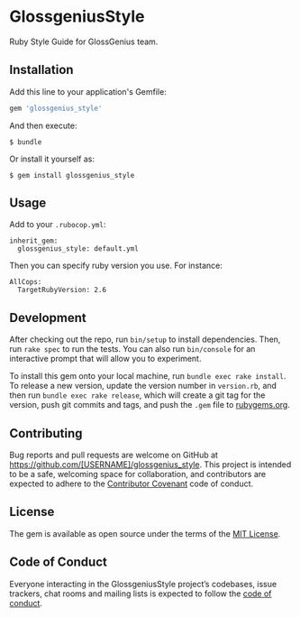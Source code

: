 # GlossgeniusStyle

Ruby Style Guide for GlossGenius team.

## Installation

Add this line to your application's Gemfile:

```ruby
gem 'glossgenius_style'
```

And then execute:

    $ bundle

Or install it yourself as:

    $ gem install glossgenius_style

## Usage

Add to your `.rubocop.yml`:

```
inherit_gem:
  glossgenius_style: default.yml
```

Then you can specify ruby version you use. For instance:

```
AllCops:
  TargetRubyVersion: 2.6
```

## Development

After checking out the repo, run `bin/setup` to install dependencies. Then, run `rake spec` to run the tests. You can also run `bin/console` for an interactive prompt that will allow you to experiment.

To install this gem onto your local machine, run `bundle exec rake install`. To release a new version, update the version number in `version.rb`, and then run `bundle exec rake release`, which will create a git tag for the version, push git commits and tags, and push the `.gem` file to [rubygems.org](https://rubygems.org).

## Contributing

Bug reports and pull requests are welcome on GitHub at https://github.com/[USERNAME]/glossgenius_style. This project is intended to be a safe, welcoming space for collaboration, and contributors are expected to adhere to the [Contributor Covenant](http://contributor-covenant.org) code of conduct.

## License

The gem is available as open source under the terms of the [MIT License](https://opensource.org/licenses/MIT).

## Code of Conduct

Everyone interacting in the GlossgeniusStyle project’s codebases, issue trackers, chat rooms and mailing lists is expected to follow the [code of conduct](https://github.com/GlossGenius/glossgenius_style/blob/master/CODE_OF_CONDUCT.md).
